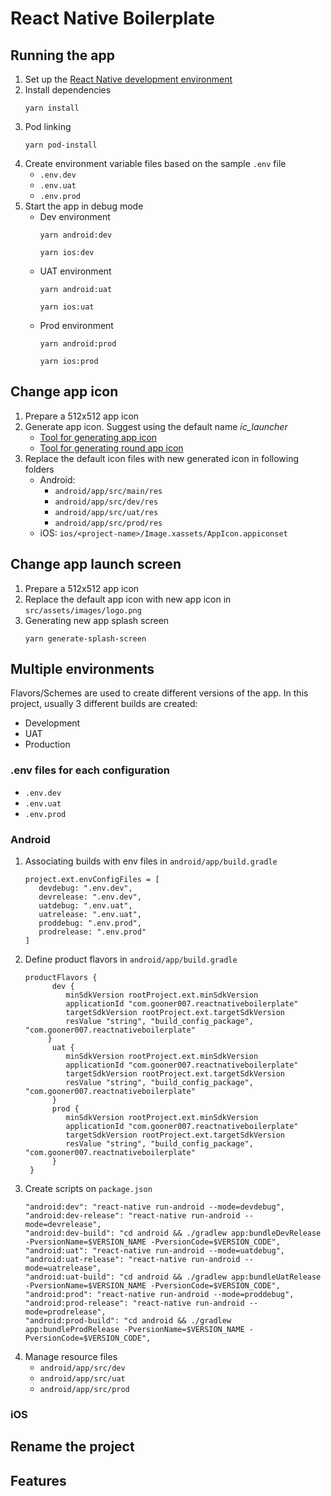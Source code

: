# React Native Boilerplate

## Running the app

1. Set up the [React Native development environment](https://reactnative.dev/docs/environment-setup)
2. Install dependencies
   &nbsp;
   ```
   yarn install
   ```
3. Pod linking
   ```
   yarn pod-install
   ```
4. Create environment variable files based on the sample `.env` file
   - `.env.dev`
   - `.env.uat`
   - `.env.prod` 
5. Start the app in debug mode
   - Dev environment
      ```
      yarn android:dev
      ``` 
      ```
      yarn ios:dev
      ```
   - UAT environment
      ```
      yarn android:uat
      ``` 
      ```
      yarn ios:uat
      ```
   - Prod environment
      ```
      yarn android:prod
      ``` 
      ```
      yarn ios:prod
      ```

## Change app icon

1. Prepare a 512x512 app icon
2. Generate app icon. Suggest using the default name _ic_launcher_
   - [Tool for generating app icon](https://appicon.co/)
   - [Tool for generating round app icon](https://romannurik.github.io/AndroidAssetStudio/icons-launcher.html#foreground.type=clipart&foreground.clipart=android&foreground.space.trim=1&foreground.space.pad=0.25&foreColor=rgba(96%2C%20125%2C%20139%2C%200)&backColor=rgb(68%2C%20138%2C%20255)&crop=0&backgroundShape=circle&effects=none&name=ic_launcher)
3. Replace the default icon files with new generated icon in following folders
   - Android:
     - `android/app/src/main/res`
     - `android/app/src/dev/res`
     - `android/app/src/uat/res`
     - `android/app/src/prod/res`
   - iOS: `ios/<project-name>/Image.xassets/AppIcon.appiconset`

## Change app launch screen

1. Prepare a 512x512 app icon 
2. Replace the default app icon with new app icon in `src/assets/images/logo.png`
3. Generating new app splash screen
   ```
   yarn generate-splash-screen
   ```
## Multiple environments
Flavors/Schemes are used to create different versions of the app.
In this project, usually 3 different builds are created:

- Development
- UAT
- Production

### .env files for each configuration
- `.env.dev`
- `.env.uat`
- `.env.prod`

### Android
1. Associating builds with env files in `android/app/build.gradle`
   ```
   project.ext.envConfigFiles = [
      devdebug: ".env.dev",
      devrelease: ".env.dev",
      uatdebug: ".env.uat",
      uatrelease: ".env.uat",
      proddebug: ".env.prod",
      prodrelease: ".env.prod"
   ]
   ```
2. Define product flavors in `android/app/build.gradle`
   ```
   productFlavors {
         dev {
            minSdkVersion rootProject.ext.minSdkVersion
            applicationId "com.gooner007.reactnativeboilerplate"
            targetSdkVersion rootProject.ext.targetSdkVersion
            resValue "string", "build_config_package", "com.gooner007.reactnativeboilerplate"
        }
         uat {
            minSdkVersion rootProject.ext.minSdkVersion
            applicationId "com.gooner007.reactnativeboilerplate"
            targetSdkVersion rootProject.ext.targetSdkVersion
            resValue "string", "build_config_package", "com.gooner007.reactnativeboilerplate"
         }
         prod {
            minSdkVersion rootProject.ext.minSdkVersion
            applicationId "com.gooner007.reactnativeboilerplate"
            targetSdkVersion rootProject.ext.targetSdkVersion
            resValue "string", "build_config_package", "com.gooner007.reactnativeboilerplate"
         }
    }
   ```
3. Create scripts on `package.json`
   ```
   "android:dev": "react-native run-android --mode=devdebug",
   "android:dev-release": "react-native run-android --mode=devrelease",
   "android:dev-build": "cd android && ./gradlew app:bundleDevRelease -PversionName=$VERSION_NAME -PversionCode=$VERSION_CODE",
   "android:uat": "react-native run-android --mode=uatdebug",
   "android:uat-release": "react-native run-android --mode=uatrelease",
   "android:uat-build": "cd android && ./gradlew app:bundleUatRelease -PversionName=$VERSION_NAME -PversionCode=$VERSION_CODE",
   "android:prod": "react-native run-android --mode=proddebug",
   "android:prod-release": "react-native run-android --mode=prodrelease",
   "android:prod-build": "cd android && ./gradlew app:bundleProdRelease -PversionName=$VERSION_NAME -PversionCode=$VERSION_CODE",
   ```
4. Manage resource files
   - `android/app/src/dev`
   - `android/app/src/uat`
   - `android/app/src/prod`

### iOS



## Rename the project


## Features

